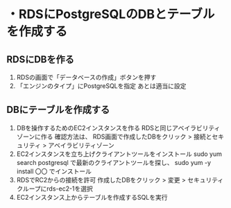 # ・RDSにPostgreSQLのDBとテーブルを作成する
## RDSにDBを作る
1. RDSの画面で「データベースの作成」ボタンを押す
2. 「エンジンのタイプ」にPostgreSQLを指定
あとは適当に設定

## DBにテーブルを作成する
1. DBを操作するためのEC2インスタンスを作る
RDSと同じアベイラビリティゾーンに作る
確認方法は、
RDS画面で作成したDBをクリック > 接続とセキュリティ > アベイラビリティゾーン
2. EC2インスタンスを立ち上げクライアントツールをインストール
sudo yum search postgresql
で最新のクライアントツールを探し、
sudo yum -y install 〇〇 
でインストール
3. RDSでRC2からの接続を許可
作成したDBをクリック > 変更 > セキュリティクループにrds-ec2-1を選択
4. EC2インスタンス上からテーブルを作成するSQLを実行
